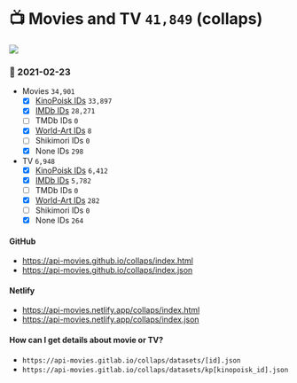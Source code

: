 # :tv: Movies and TV `41,849` (collaps)

<a href="https://API-Movies.github.io"><img src="https://API-Movies.github.io/banner.png?cache"></a>

### :date: 2021-02-23
- Movies `34,901`
  - [x] <a href="https://API-Movies.github.io/collaps/movie_kinopoisk_ids.json">KinoPoisk IDs</a> `33,897`
  - [x] <a href="https://API-Movies.github.io/collaps/movie_imdb_ids.json">IMDb IDs</a> `28,271`
  - [ ] TMDb IDs `0`
  - [x] <a href="https://API-Movies.github.io/collaps/movie_world_art_ids.json">World-Art IDs</a> `8`
  - [ ] Shikimori IDs `0`
  - [x] None IDs `298`
- TV `6,948`
  - [x] <a href="https://API-Movies.github.io/collaps/tv_kinopoisk_ids.json">KinoPoisk IDs</a> `6,412`
  - [x] <a href="https://API-Movies.github.io/collaps/tv_imdb_ids.json">IMDb IDs</a> `5,782`
  - [ ] TMDb IDs `0`
  - [x] <a href="https://API-Movies.github.io/collaps/tv_world_art_ids.json">World-Art IDs</a> `282`
  - [ ] Shikimori IDs `0`
  - [x] None IDs `264`
#### GitHub
- <a href='https://api-movies.github.io/collaps/index.html'>https://api-movies.github.io/collaps/index.html</a>
- <a href='https://api-movies.github.io/collaps/index.json'>https://api-movies.github.io/collaps/index.json</a>
#### Netlify
- <a href='https://api-movies.netlify.app/collaps/index.html'>https://api-movies.netlify.app/collaps/index.html</a>
- <a href='https://api-movies.netlify.app/collaps/index.json'>https://api-movies.netlify.app/collaps/index.json</a>
#### How can I get details about movie or TV?
- `https://api-movies.gitlab.io/collaps/datasets/[id].json`
- `https://api-movies.gitlab.io/collaps/datasets/kp[kinopoisk_id].json`

